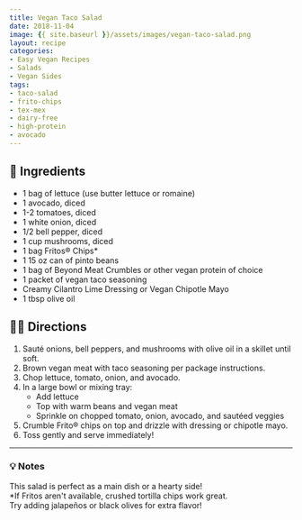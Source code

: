 ```yaml
---
title: Vegan Taco Salad
date: 2018-11-04
image: {{ site.baseurl }}/assets/images/vegan-taco-salad.png
layout: recipe
categories:
- Easy Vegan Recipes
- Salads
- Vegan Sides
tags:
- taco-salad
- frito-chips
- tex-mex
- dairy-free
- high-protein
- avocado
---
```


## 🧾 Ingredients

- 1 bag of lettuce (use butter lettuce or romaine)  
- 1 avocado, diced  
- 1-2 tomatoes, diced  
- 1 white onion, diced  
- 1/2 bell pepper, diced  
- 1 cup mushrooms, diced  
- 1 bag Fritos® Chips*  
- 1 15 oz can of pinto beans  
- 1 bag of Beyond Meat Crumbles or other vegan protein of choice  
- 1 packet of vegan taco seasoning  
- Creamy Cilantro Lime Dressing or Vegan Chipotle Mayo  
- 1 tbsp olive oil  

## 👩‍🍳 Directions

1. Sauté onions, bell peppers, and mushrooms with olive oil in a skillet until soft.  
2. Brown vegan meat with taco seasoning per package instructions.  
3. Chop lettuce, tomato, onion, and avocado.  
4. In a large bowl or mixing tray:  
   - Add lettuce  
   - Top with warm beans and vegan meat  
   - Sprinkle on chopped tomato, onion, avocado, and sautéed veggies  
5. Crumble Frito® chips on top and drizzle with dressing or chipotle mayo.  
6. Toss gently and serve immediately!


---

### 💡 Notes

This salad is perfect as a main dish or a hearty side!  
*If Fritos aren't available, crushed tortilla chips work great.  
Try adding jalapeños or black olives for extra flavor!
